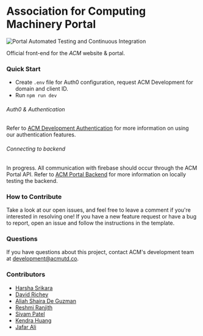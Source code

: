 # Association for Computing Machinery Portal

![Portal Automated Testing and Continuous Integration](https://github.com/acmutd/portal/workflows/ACM%20Portal%20Automated%20Testing%20and%20Continuous%20Integration/badge.svg)

Official front-end for the _ACM_ website & portal.

### Quick Start

- Create `.env` file for Auth0 configuration, request ACM Development for domain and client ID.
- Run `npm run dev`

###### Auth0 & Authentication

Refer to [ACM Development Authentication](https://github.com/acmutd/Auth-flow-template) for more information on using our authentication features.

###### Connecting to backend

In progress.
All communication with firebase should occur through the ACM Portal API. Refer to [ACM Portal Backend](https://github.com/acmutd/portal-backend) for more information on locally testing the backend.

### How to Contribute

Take a look at our open issues, and feel free to leave a comment if you're
interested in resolving one! If you have a new feature request or have a bug to
report, open an issue and follow the instructions in the template.

### Questions

If you have questions about this project, contact ACM's development team at development@acmutd.co.

### Contributors

- [Harsha Srikara](https://harshasrikara.com)
- [David Richey](https://darichey.com)
- [Aliah Shaira De Guzman]()
- [Reshmi Ranjith]()
- [Sivam Patel](https://github.com/sivampatel)
- [Kendra Huang](https://github.com/kendra-huang)
- [Jafar Ali](https://github.com/jafrilli)
